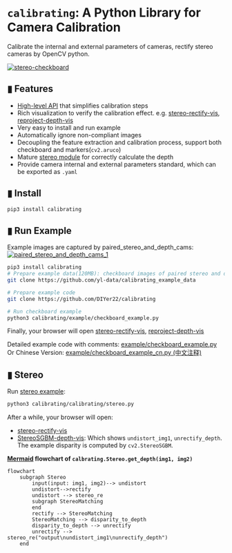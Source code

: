 # `calibrating`: A Python Library for Camera Calibration
Calibrate the internal and external parameters of cameras, rectify stereo cameras by OpenCV python.

[![stereo-checkboard](https://user-images.githubusercontent.com/10448025/131808105-a325961e-5fbb-4475-adcd-ba0e2c53e268.png)](https://yl-data.github.io/2108.calibrating-vis/stereo/index.html)
<!-- ![stereo](https://user-images.githubusercontent.com/10448025/131805868-e73cd022-d79b-400c-b057-c26915f92c7c.jpg) -->

## ▮ Features
- [High-level API](example/checkboard_example.py) that simplifies calibration steps
- Rich visualization to verify the calibration effect. e.g. [stereo-rectify-vis](https://yl-data.github.io/2108.calibrating-vis/stereo/index.html), [reproject-depth-vis](https://yl-data.github.io/2108.calibrating-vis/project-depth/index.html)
- Very easy to install and run example
- Automatically ignore non-compliant images
- Decoupling the feature extraction and calibration process, support both checkboard and markers(`cv2.aruco`)
- Mature [stereo module](calibrating/stereo.py) for correctly calculate the depth
- Provide camera internal and external parameters standard, which can be exported as `.yaml`

## ▮ Install
```bash
pip3 install calibrating
```
## ▮ Run Example
Example images are captured by paired_stereo_and_depth_cams:   
[![paired_stereo_and_depth_cams_1](https://user-images.githubusercontent.com/10448025/131831496-7a38c677-a578-4a4e-a01e-aa102dad9dbc.jpg)](https://github.com/yl-data/calibrating_example_data/raw/master/paired_stereo_and_depth_cams.jpg?raw=true)

```bash
pip3 install calibrating
# Prepare example data(120MB): checkboard images of paired stereo and depth cameras
git clone https://github.com/yl-data/calibrating_example_data

# Prepare example code
git clone https://github.com/DIYer22/calibrating

# Run checkboard example 
python3 calibrating/example/checkboard_example.py
```
Finally, your browser will open [stereo-rectify-vis](https://yl-data.github.io/2108.calibrating-vis/stereo/index.html), [reproject-depth-vis](https://yl-data.github.io/2108.calibrating-vis/project-depth/index.html)


Detailed example code with comments: [example/checkboard_example.py](example/checkboard_example.py)   
Or Chinese Version: [example/checkboard_example_cn.py (中文注释)](example/checkboard_example_cn.py)

## ▮ Stereo

Run [stereo example](calibrating/stereo.py):
```bash
python3 calibrating/calibrating/stereo.py
```
After a while, your browser will open:
- [stereo-rectify-vis](https://yl-data.github.io/2108.calibrating-vis/stereo/index.html)
- [StereoSGBM-depth-vis](https://yl-data.github.io/2108.calibrating-vis/stereo_sgbm_vis/): Which shows `undistort_img1`, `unrectify_depth`. The example disparity is computed by `cv2.StereoSGBM`.

**[Mermaid](https://mermaid.live/) flowchart of `calbrating.Stereo.get_depth(img1, img2)`**
```mermaid
flowchart 
    subgraph Stereo
        input(input: img1, img2)--> undistort
        undistort-->rectify
        undistort --> stereo_re
        subgraph StereoMatching
        end
        rectify --> StereoMatching
        StereoMatching --> disparity_to_depth
        disparity_to_depth --> unrectify
        unrectify --> stereo_re("output\nundistort_img1\nunrectify_depth")
    end
```


